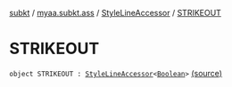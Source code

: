 [subkt](../../index.md) / [myaa.subkt.ass](../index.md) / [StyleLineAccessor](index.md) / [STRIKEOUT](./-s-t-r-i-k-e-o-u-t.md)

# STRIKEOUT

`object STRIKEOUT : `[`StyleLineAccessor`](index.md)`<`[`Boolean`](https://kotlinlang.org/api/latest/jvm/stdlib/kotlin/-boolean/index.html)`>` [(source)](https://github.com/Myaamori/SubKt/blob/0.1.19/src/main/kotlin/myaa/subkt/ass/parser.kt#L513)